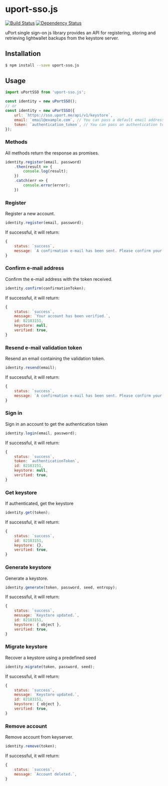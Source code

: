 # uport-sso.js

[![Build Status][travis-image]][travis-url]
[![Dependency Status][david_img]][david_site]

uPort single sign-on js library provides an API for registering, storing and retrieving lightwallet backups from the keystore server.


## Installation
```bash
$ npm install --save uport-sso.js
```


## Usage
```js
import uPortSSO from 'uport-sso.js';

const identity = new uPortSSO();
// or
const identity = new uPortSSO({
	url: `https://sso.uport.me/api/v1/keystore`,
	email: `email@example.com`, // You can pass a default email address
	token: `authentication_token`, // You can pass an authentication token
});
```


### Methods
All methods return the response as promises.
```js
identity.register(email, password)
	.then(result => {
		console.log(result);
	})
	.catch(err => {
		console.error(error);
	})
```


### Register
Register a new account.

```js
identity.register(email, password);
```
If successful, it will return:
```js
{
	status: `success`,
	message: `A confirmation e-mail has been sent. Please confirm your e-mail address.`,
}
```


### Confirm e-mail address
Confirm the e-mail address with the token received.

```js
identity.confirm(confirmationToken);
```
If successful, it will return:
```js
{
	status: `success`,
	message: `Your account has been verified.`,
	id: 82183151,
	keystore: null,
	verified: true,
}
```


### Resend e-mail validation token
Resend an email containing the validation token.

```js
identity.resend(email);
```
If successful, it will return:
```js
{
	status: `success`,
	message: `A confirmation e-mail has been sent. Please confirm your e-mail address.`,
}
```


### Sign in
Sign in an account to get the authentication token

```js
identity.login(email, password);
```
If successful, it will return:
```js
{
	status: `success`,
	token: `authenticationToken`,
	id: 82183151,
	keystore: null,
	verified: true,
}
```


### Get keystore
If authenticated, get the keystore

```js
identity.get(token);
```
If successful, it will return:
```js
{
	status: `success`,
	id: 82183151,
	keystore: {},
	verified: true,
}
```


### Generate keystore
Generate a keystore.

```js
identity.generate(token, password, seed, entropy);
```
If successful, it will return:
```js
{
	status: `success`,
	message: `Keystore updated.`,
	id: 82183151,
	keystore: { object },
	verified: true,
}
```


### Migrate keystore
Recover a keystore using a predefined seed

```js
identity.migrate(token, password, seed);
```
If successful, it will return:
```js
{
	status: `success`,
	message: `Keystore updated.`,
	id: 82183151,
	keystore: { object },
	verified: true,
}
```


### Remove account
Remove account from keyserver.

```js
identity.remove(token);
```
If successful, it will return:
```js
{
	status: `success`,
	message: `Account deleted.`,
}
```

[travis-image]: https://travis-ci.org/ConsenSys/uport-sso.js.svg?branch=master
[travis-url]: https://travis-ci.org/ConsenSys/uport-sso.js
[david_img]: https://img.shields.io/david/ConsenSys/uport-sso.js.svg
[david_site]: https://david-dm.org/ConsenSys/uport-sso.js
